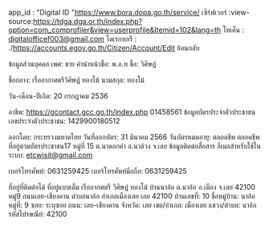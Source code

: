  app_id : "Digital ID "https://www.bora.dopa.go.th/service/
          เซิร์ฟเวอร์ :view-source:https://tdga.dga.or.th/index.php?option=com_comprofiler&view=userprofile&Itemid=102&lang=th
          โทเค็น : digitalofficef003@gmail.com 
          ไดเรกทอรี : ./https://accounts.egov.go.th/Citizen/Account/Edit
 ย้อนกลับ

ข้อมูลส่วนบุคคล
เพศ: 
ชาย
คำนำหน้าชื่อ: 
พ.อ.ท
ชื่อ: 
วิศิษฎ์
 
ชื่อกลาง: 
เรื่ออากาศตรีวิศิษฎ์ ทองโม้
นามสกุล: 
ทองโม้
 
วัน-เดือน-ปีเกิด: 
20 กรกฎาคม 2536
 
อาชีพ: 
https://gcontact.gcc.go.th/index.php 01458561
ข้อมูลบัตรประจำตัวประชาชน
เลขประจำตัวประชาชน: 
1429900180512
 
ออกโดย: 
กระทรวงมหาดไทย
วันที่ออกบัตร: 
31 มีนาคม 2566
วันบัตรหมดอายุ: 
ตลอดชีพ
  ตลอดชีพ
ที่อยู่ตามบัตรประชาชน17 หมู่ที่ 15 ต.นาดอกคำ อ.นาด้วง จ.เลย 
ข้อมูลติดต่อสื่อสาร
อีเมลสำหรับใช้ในระบบ: 
etcwisit@gmail.com
 
เบอร์โทรศัพท์: 
0631259425
เบอร์โทรศัพท์มือถือ: 
0631259425
 
ที่อยู่ที่ติดต่อได้
ที่อยู่แบบเต็ม  เรืออากศตรี วิศิษฎ์ ทองโม้ บ้านนาอ้อ ต.นาอ้อ อ.เมือง จ.เลย 42100 หมู่9 ถนนเลย-เชียงคาน ตำบลนาอ้อ อำเภอเมืองเลย เลย 42100
บ้านเลขที่: 
10
ชื่อหมู่บ้าน: 
นาอ้อ
หมู่ที่: 
9
ซอย: 
ระบุซอย
ถนน: 
เลย-เชียงคาน
จังหวัด: 
เลย
เขต/อำเภอ: 
เมืองเลย
แขวง/ตำบล: 
นาอ้อ
รหัสไปรษณีย์: 
42100

 
